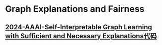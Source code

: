 # Graph Explanations and Fairness
## [2024-AAAI-Self-Interpretable Graph Learning with Sufficient and Necessary Explanations](https://ojs.aaai.org/index.php/AAAI/article/view/29059)[代码](https://github.com/SJTU-Quant/SUNNY-GNN)

